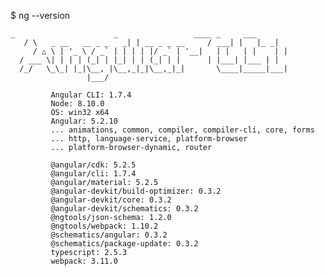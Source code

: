 
$ ng --version

    _                      _                 ____ _     ___
       / \   _ __   __ _ _   _| | __ _ _ __     / ___| |   |_ _|
         / △ \ | '_ \ / _` | | | | |/ _` | '__|   | |   | |    | |
	  / ___ \| | | | (_| | |_| | | (_| | |      | |___| |___ | |
	  /_/   \_\_| |_|\__, |\__,_|_|\__,_|_|       \____|_____|___|
	                 |___/

			 Angular CLI: 1.7.4
			 Node: 8.10.0
			 OS: win32 x64
			 Angular: 5.2.10
			 ... animations, common, compiler, compiler-cli, core, forms
			 ... http, language-service, platform-browser
			 ... platform-browser-dynamic, router

			 @angular/cdk: 5.2.5
			 @angular/cli: 1.7.4
			 @angular/material: 5.2.5
			 @angular-devkit/build-optimizer: 0.3.2
			 @angular-devkit/core: 0.3.2
			 @angular-devkit/schematics: 0.3.2
			 @ngtools/json-schema: 1.2.0
			 @ngtools/webpack: 1.10.2
			 @schematics/angular: 0.3.2
			 @schematics/package-update: 0.3.2
			 typescript: 2.5.3
			 webpack: 3.11.0
